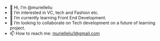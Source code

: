 - 👋 Hi, I’m @murielleliu
- 👀 I’m interested in VC, tech and Fashion etc.
- 🌱 I’m currently learning Front End Development.
- 💞️ I’m looking to collaborate on Tech development on a future of learning project. 
- 📫 How to reach me: murielleliu1@gmail.com

<!---
murielleliu/murielleliu is a ✨ special ✨ repository because its `README.md` (this file) appears on your GitHub profile.
You can click the Preview link to take a look at your changes.
--->
